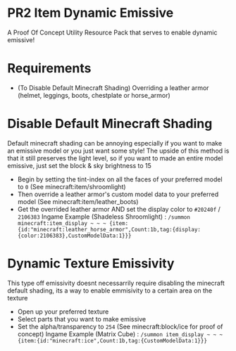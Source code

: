 # PR2 Item Dynamic Emissive
A Proof Of Concept Utility Resource Pack that serves to enable dynamic emissive!

# Requirements
- (To Disable Default Minecraft Shading) Overriding a leather armor (helmet, leggings, boots, chestplate or horse_armor)


# Disable Default Minecraft Shading
Default minecraft shading can be annoying especially if you want to make an emissive model or you just want some style!
The upside of this method is that it still preserves the light level, so if you want to made an entire model emissive, just set the block & sky brightness to 15
- Begin by setting the tint-index on all the faces of your preferred model to `0` (See minecraft:item/shroomlight)
- Then override a leather armor's custom model data to your preferred model (See minecraft:item/leather_boots)
- Get the overrided leather armor AND set the display color to `#20240f` / `2106383`
Ingame Example (Shadeless Shroomlight) : `/summon minecraft:item_display ~ ~ ~ {item:{id:"minecraft:leather_horse_armor",Count:1b,tag:{display:{color:2106383},CustomModelData:1}}}`



# Dynamic Texture Emissivity
This type off emissivity doesnt necessarrily require disabling the minecraft default shading, its a way to enable emmisivity to a certain area on the texture
- Open up your preferred texture 
- Select parts that you want to make emissive
- Set the alpha/transparency to `254` (See minecraft:block/ice for proof of concept)
Ingame Example (Matrix Cube) : `/summon item_display ~ ~ ~ {item:{id:"minecraft:ice",Count:1b,tag:{CustomModelData:1}}}`
